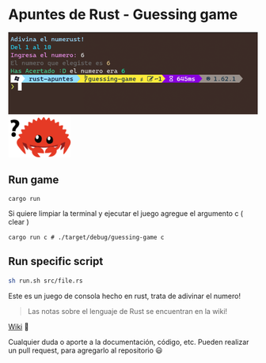 # Apuntes de Rust - Guessing game 


<img src="./assets/preview-game.png"> 

<img src="./assets/ferris-confused.png" width="25%" alt="ferris-rust-mascot">

## Run game

```
cargo run
```

Si quiere limpiar la terminal y ejecutar el juego agregue el argumento c ( clear )

```
cargo run c # ./target/debug/guessing-game c
```

## Run specific script

```sh
sh run.sh src/file.rs
```

Este es un juego de consola hecho en rust, trata de adivinar el numero!

> Las notas sobre el lenguaje de Rust se encuentran en la wiki!

[Wiki](https://github.com/Tylung/rust-apuntes/wiki) 🦀

Cualquier duda o aporte a la documentación, código, etc. Pueden realizar un pull request, para agregarlo al repositorio :smiley: 
